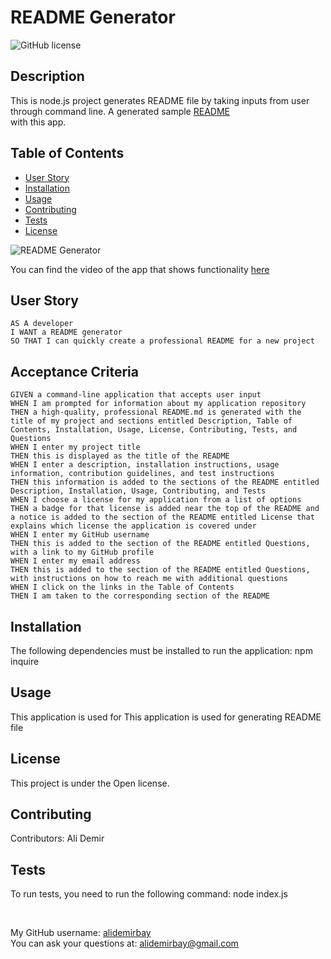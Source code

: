 # README Generator  
![GitHub license](https://img.shields.io/badge/license-Open-brightgreen)

## Description
This is node.js project generates README file by taking inputs from user through command line.
A generated sample [README](./generated-readme/README.md)  
   with this app.
## Table of Contents 
* [User Story](#userstory)
* [Installation](#installation)
* [Usage](#usage)
* [Contributing](#contributing)
* [Tests](#tests)
* [License](#license)

![README Generator](./resources/readme.gif)

You can find the video of the app that shows functionality [here](./resources/readme.webm)   
## User Story

```
AS A developer
I WANT a README generator
SO THAT I can quickly create a professional README for a new project
```

## Acceptance Criteria

```
GIVEN a command-line application that accepts user input
WHEN I am prompted for information about my application repository
THEN a high-quality, professional README.md is generated with the title of my project and sections entitled Description, Table of Contents, Installation, Usage, License, Contributing, Tests, and Questions
WHEN I enter my project title
THEN this is displayed as the title of the README
WHEN I enter a description, installation instructions, usage information, contribution guidelines, and test instructions
THEN this information is added to the sections of the README entitled Description, Installation, Usage, Contributing, and Tests
WHEN I choose a license for my application from a list of options
THEN a badge for that license is added near the top of the README and a notice is added to the section of the README entitled License that explains which license the application is covered under
WHEN I enter my GitHub username
THEN this is added to the section of the README entitled Questions, with a link to my GitHub profile
WHEN I enter my email address
THEN this is added to the section of the README entitled Questions, with instructions on how to reach me with additional questions
WHEN I click on the links in the Table of Contents
THEN I am taken to the corresponding section of the README
```

## Installation
The following  dependencies must be installed to run the application: npm inquire

## Usage
​This application is used for ​This application is used for generating README file

## License
This project is under the Open license.

## Contributing
​Contributors: Ali Demir

## Tests
To run tests, you need to run the following command: node index.js

<br /> 

My GitHub username: [alidemirbay](https://github.com/alidemirbay)
<br />
You can ask your questions at: alidemirbay@gmail.com

